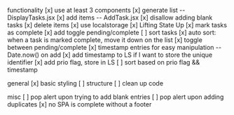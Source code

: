 functionality
[x] use at least 3 components
[x] generate list -- DisplayTasks.jsx
[x] add items -- AddTask.jsx
[x] disallow adding blank tasks
[x] delete items
[x] use localstorage 
[x] Lifting State Up
[x] mark tasks as complete
[x] add toggle pending/complete
[ ] sort tasks
[x] auto sort: when a task is marked complete, move it down on the list
[x] toggle between pending/complete
[x] timestamp entries for easy manipulation -- Date.now() on add
[x] add timestamp to LS if I want to store the unique identifier
[x] add prio flag, store in LS
[ ] sort based on prio flag && timestamp

general
[x] basic styling
[ ] structure
[ ] clean up code


misc
[ ] pop alert upon trying to add blank entries
[ ] pop alert upon adding duplicates
[x] no SPA is complete without a footer